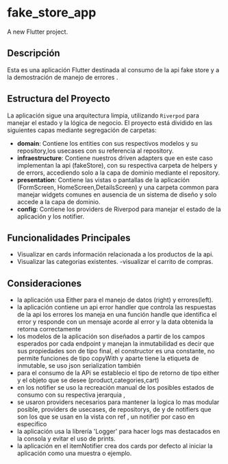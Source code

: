 # fake_store_app

A new Flutter project.

## Descripción
Esta es una aplicación Flutter destinada al consumo de la api fake store  y a la demostración de manejo de errores
.

## Estructura del Proyecto
La aplicación sigue una arquitectura limpia, utilizando  `Riverpod` para manejar el estado y la lógica de negocio. El proyecto está dividido en las siguientes capas mediante segregación de carpetas:
- **domain**: Contiene los entities con sus respectivos modelos y su repository,los usecases con su referencia al repository.
- **infraestructure**: Contiene nuestros driven adapters que en este caso implementan la api (fakeStore), con su respectiva carpeta de helpers y de errors, accediendo solo a la capa de dominio mediante el repository.
- **presentation**: Contiene las vistas o pantallas de la aplicación (FormScreen, HomeScreen,DetailsScreen) y una carpeta common para manejar widgets comunes en ausencia de un sistema de diseño y solo accede a la capa de dominio.
- **config**: Contiene los providers de Riverpod para manejar el estado de la aplicación y los notifier.

## Funcionalidades Principales
- Visualizar en cards información relacionada a los productos de la api.
- Visualizar las categorias existentes.
-visualizar el carrito de compras.


## Consideraciones
- la aplicación usa Either para el manejo de datos (right) y errores(left).
- la aplicación contiene un api error handler que controla las respuestas de la api
  los errores los maneja en una función handle que identifica el error y responde con un mensaje acorde al error
  y la data obtenida la retorna correctamente 
- los modelos de la aplicación son diseñados a partir de los campos esperados por cada endpoint y manejan la inmutabilidad
  es decir que sus propiedades son de tipo final, el constructor es una constante, no permite funciones de tipo
  copyWith y aparte tiene la etiqueta de inmutable, se uso json serialization también
- para el consumo de la APi se establecio el tipo de retorno de tipo either y el objeto que se desee (product,categories,cart)
- en los notifier se uso la recreación manual de los posibles estados de consumo con su respectiva jerarquia ,
- se usaron providers necesarios para mantener la logica lo mas modular posible, providers de usecases, de repositorys,
  de y de notifiers que son los que se usan en la vista con ref , un notifier por caso en especifico
- la aplicación usa la librería 'Logger' para hacer logs mas destacados en la consola y evitar el uso de prints.
- la aplicación en el itemNotifier crea dos cards por defecto al iniciar la aplicación como una muestra o ejemplo.
